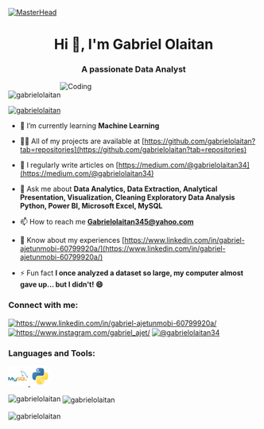 [![MasterHead](./images/Navy-White-Modern-Digital-Technology-Blog-Banner--1500---400-px---1500---800-px-.gif)](https://rishavchanda.io)
<h1 align="center">Hi 👋, I'm Gabriel Olaitan</h1>
<h3 align="center">A passionate Data Analyst</h3>

<img align="right" alt="Coding" width="400" src="./images/coding.gif">

<p align="left"> <img src="https://komarev.com/ghpvc/?username=gabrielolaitan&label=Profile%20views&color=0e75b6&style=flat" alt="gabrielolaitan" /> </p>

<p align="left"> <a href="https://github.com/ryo-ma/github-profile-trophy"><img src="https://github-profile-trophy.vercel.app/?username=gabrielolaitan" alt="gabrielolaitan" /></a> </p>

- 🌱 I’m currently learning **Machine Learning**

- 👨‍💻 All of my projects are available at [https://github.com/gabrielolaitan?tab=repositories](https://github.com/gabrielolaitan?tab=repositories)

- 📝 I regularly write articles on [https://medium.com/@gabrielolaitan34](https://medium.com/@gabrielolaitan34)

- 💬 Ask me about **Data Analytics, Data Extraction, Analytical Presentation, Visualization, Cleaning Exploratory Data Analysis Python, Power BI, Microsoft Excel, MySQL**

- 📫 How to reach me **Gabrielolaitan345@yahoo.com**

- 📄 Know about my experiences [https://www.linkedin.com/in/gabriel-ajetunmobi-60799920a/](https://www.linkedin.com/in/gabriel-ajetunmobi-60799920a/)

- ⚡ Fun fact **I once analyzed a dataset so large, my computer almost gave up... but I didn't! 😄**

<h3 align="left">Connect with me:</h3>
<p align="left">
<a href="https://linkedin.com/in/https://www.linkedin.com/in/gabriel-ajetunmobi-60799920a/" target="blank"><img align="center" src="https://raw.githubusercontent.com/rahuldkjain/github-profile-readme-generator/master/src/images/icons/Social/linked-in-alt.svg" alt="https://www.linkedin.com/in/gabriel-ajetunmobi-60799920a/" height="30" width="40" /></a>
<a href="https://instagram.com/https://www.instagram.com/gabriel_ajet/" target="blank"><img align="center" src="https://raw.githubusercontent.com/rahuldkjain/github-profile-readme-generator/master/src/images/icons/Social/instagram.svg" alt="https://www.instagram.com/gabriel_ajet/" height="30" width="40" /></a>
<a href="https://medium.com/@gabrielolaitan34" target="blank"><img align="center" src="https://raw.githubusercontent.com/rahuldkjain/github-profile-readme-generator/master/src/images/icons/Social/medium.svg" alt="@gabrielolaitan34" height="30" width="40" /></a>
</p>

<h3 align="left">Languages and Tools:</h3>
<p align="left"> <a href="https://www.mysql.com/" target="_blank" rel="noreferrer"> <img src="https://raw.githubusercontent.com/devicons/devicon/master/icons/mysql/mysql-original-wordmark.svg" alt="mysql" width="40" height="40"/> </a> <a href="https://www.python.org" target="_blank" rel="noreferrer"> <img src="https://raw.githubusercontent.com/devicons/devicon/master/icons/python/python-original.svg" alt="python" width="40" height="40"/> </a> </p>

<p><img align="left" src="https://github-readme-stats.vercel.app/api/top-langs?username=gabrielolaitan&show_icons=true&locale=en&layout=compact" alt="gabrielolaitan" /></p>

<p>&nbsp;<img align="center" src="https://github-readme-stats.vercel.app/api?username=gabrielolaitan&show_icons=true&locale=en" alt="gabrielolaitan" /></p>

<p><img align="center" src="https://github-readme-streak-stats.herokuapp.com/?user=gabrielolaitan&" alt="gabrielolaitan" /></p>
